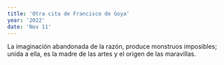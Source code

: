 ```yaml
---
title: 'Otra cita de Francisco de Goya'
year: '2022'
date: 'Nov 11'
---
```


La imaginación abandonada de la razón, produce monstruos imposibles; unida a ella, es la madre de las artes y el origen de las maravillas.


